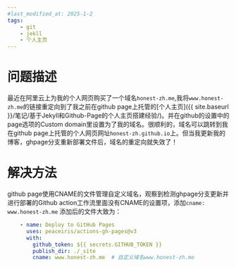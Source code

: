 ```yaml
---
#last_modified_at: 2025-1-2
tags:
    - git
    - jekll
    - 个人主页
---
```


# 问题描述
最近在阿里云上为我的个人网页购买了一个域名`honest-zh.me`,我将`www.honest-zh.me`的链接重定向到了我之前在github page上托管的[个人主页]({{ site.baseurl }}/笔记/基于Jekyll和Github-Page的个人主页搭建经验/)。并在github的设置中的page选项的Custom domain里设置为了我的域名。很顺利的，域名可以跳转到我在github page上托管的个人网页网址`honest-zh.github.io`上。但当我更新我的博客，ghpage分支重新部署文件后，域名的重定向就失效了！
# 解决方法
github page使用CNAME的文件管理自定义域名，观察到检测ghpage分支更新并进行部署的Github action工作流里面没有CNAME的设置项，添加`cname: www.honest-zh.me`
添加后的文件大致为：
```yaml
    - name: Deploy to GitHub Pages
      uses: peaceiris/actions-gh-pages@v3
      with:
        github_token: ${{ secrets.GITHUB_TOKEN }}
        publish_dir: ./_site
        cname: www.honest-zh.me  # 自定义域名www.honest-zh.me
```